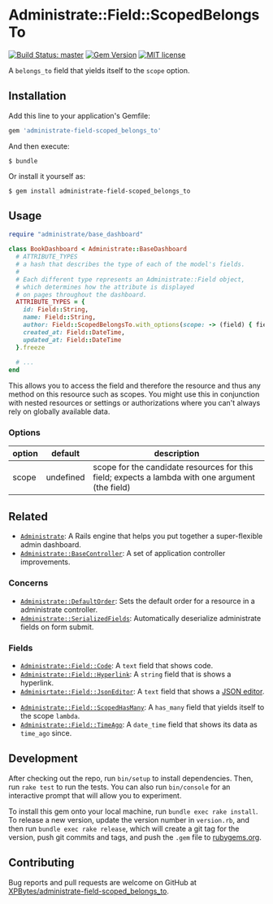 # Administrate::Field::ScopedBelongsTo

[![Build Status: master](https://travis-ci.com/XPBytes/administrate-field-scoped_belongs_to.svg)](https://travis-ci.com/XPBytes/administrate-field-scoped_belongs_to)
[![Gem Version](https://badge.fury.io/rb/administrate-field-scoped_belongs_to.svg)](https://badge.fury.io/rb/administrate-field-scoped_belongs_to)
[![MIT license](http://img.shields.io/badge/license-MIT-brightgreen.svg)](http://opensource.org/licenses/MIT)

A `belongs_to` field that yields itself to the `scope` option.

## Installation

Add this line to your application's Gemfile:

```ruby
gem 'administrate-field-scoped_belongs_to'
```

And then execute:

    $ bundle

Or install it yourself as:

    $ gem install administrate-field-scoped_belongs_to

## Usage

```ruby
require "administrate/base_dashboard"

class BookDashboard < Administrate::BaseDashboard
  # ATTRIBUTE_TYPES
  # a hash that describes the type of each of the model's fields.
  #
  # Each different type represents an Administrate::Field object,
  # which determines how the attribute is displayed
  # on pages throughout the dashboard.
  ATTRIBUTE_TYPES = {
    id: Field::String,
    name: Field::String,
    author: Field::ScopedBelongsTo.with_options(scope: -> (field) { field.resource.publisher.authors } ),
    created_at: Field::DateTime,
    updated_at: Field::DateTime
  }.freeze
  
  # ...
end
```

This allows you to access the field and therefore the resource and thus any method on this resource such as scopes. You
might use this in conjunction with nested resources or settings or authorizations where you can't always rely on 
globally available data.

### Options

| option | default   | description|
|--------|-----------|------------|
| scope  | undefined | scope for the candidate resources for this field; expects a lambda with one argument (the field) |

## Related

- [`Administrate`](https://github.com/thoughtbot/administrate): A Rails engine that helps you put together a super-flexible admin dashboard.
- [`Administrate::BaseController`](https://github.com/XPBytes/administrate-base_controller): A set of application controller improvements.

### Concerns

- [`Administrate::DefaultOrder`](https://github.com/XPBytes/administrate-default_order): Sets the default order for a resource in a administrate controller.
- [`Administrate::SerializedFields`](https://github.com/XPBytes/administrate-serialized_fields): Automatically deserialize administrate fields on form submit.

### Fields

- [`Administrate::Field::Code`](https://github.com/XPBytes/administrate-field-code): A `text` field that shows code.
- [`Administrate::Field::Hyperlink`](https://github.com/XPBytes/administrate-field-hyperlink): A `string` field that is shows a hyperlink. 
- [`Adminisrtate::Field::JsonEditor`](https://github.com/XPBytes/administrate-field-json_editor): A `text` field that shows a [JSON editor](https://github.com/josdejong/jsoneditor).
<!-- - [`Administrate::Field::ScopedBelongsTo`](https://github.com/XPBytes/administrate-field-scoped_belongs_to): A `belongs_to` field that yields itself to the scope `lambda`.  -->
- [`Administrate::Field::ScopedHasMany`](https://github.com/XPBytes/administrate-field-scoped_has_many): A `has_many` field that yields itself to the scope `lambda`.
- [`Administrate::Field::TimeAgo`](https://github.com/XPBytes/administrate-field-time_ago): A `date_time` field that shows its data as `time_ago` since.

## Development

After checking out the repo, run `bin/setup` to install dependencies. Then, run `rake test` to run the tests. You can
also run `bin/console` for an interactive prompt that will allow you to experiment.

To install this gem onto your local machine, run `bundle exec rake install`. To release a new version, update the
version number in `version.rb`, and then run `bundle exec rake release`, which will create a git tag for the version,
push git commits and tags, and push the `.gem` file to [rubygems.org](https://rubygems.org).

## Contributing

Bug reports and pull requests are welcome on GitHub at [XPBytes/administrate-field-scoped_belongs_to](https://github.com/XPBytes/administrate-field-scoped_belongs_to).
